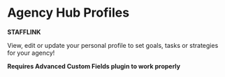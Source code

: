 # Agency Hub Profiles
__STAFFLINK__

View, edit or update your personal profile to set goals, tasks or strategies for your agency!

__Requires Advanced Custom Fields plugin to work properly__
